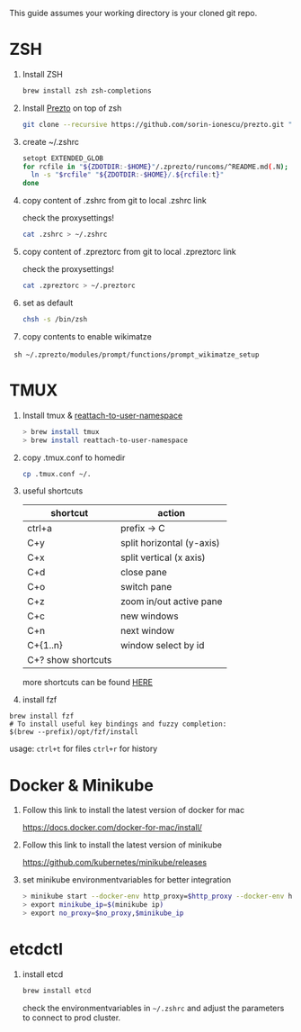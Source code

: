 This guide assumes your working directory is your cloned git repo.
# ZSH

1. Install ZSH

    ```sh
    brew install zsh zsh-completions
    ```
2. Install [Prezto] on top of zsh

    ```sh
    git clone --recursive https://github.com/sorin-ionescu/prezto.git "${ZDOTDIR:-$HOME}/.zprezto"
    ```
3. create ~/.zshrc

    ```sh
    setopt EXTENDED_GLOB
    for rcfile in "${ZDOTDIR:-$HOME}"/.zprezto/runcoms/^README.md(.N); do
      ln -s "$rcfile" "${ZDOTDIR:-$HOME}/.${rcfile:t}"
    done
    ```
4. copy content of .zshrc from git to local .zshrc link

    check the proxysettings!
    ```sh
    cat .zshrc > ~/.zshrc
    ```
5. copy content of .zpreztorc from git to local .zpreztorc link

    check the proxysettings!
    ```sh
    cat .zpreztorc > ~/.preztorc
    ```
6. set as default

    ```sh
    chsh -s /bin/zsh
    ```

7. copy contents to enable wikimatze

   ```sh
   ~/.zprezto/modules/prompt/functions/prompt_wikimatze_setup
   ```

# TMUX

1. Install tmux & [reattach-to-user-namespace]

    ```sh
    > brew install tmux
    > brew install reattach-to-user-namespace
    ```

2. copy .tmux.conf to homedir

    ```sh
    cp .tmux.conf ~/.
    ```
3. useful shortcuts 

    | shortcut | action |
    | ------ | ------ |
    | ctrl+a | prefix -> C |
    | C+y | split horizontal (y-axis) |
    | C+x | split vertical (x axis) |
    | C+d | close pane |
    | C+o | switch pane |
    | C+z | zoom in/out active pane |
    | C+c | new windows |
    | C+n | next window |
    | C+{1..n} | window select by id |
    | C+? show shortcuts |

    more shortcuts can be found [HERE]

4. install fzf

```
brew install fzf
# To install useful key bindings and fuzzy completion:
$(brew --prefix)/opt/fzf/install
```

usage: 
`ctrl+t` for files
`ctrl+r` for history

# Docker & Minikube
1. Follow this link to install the latest version of docker for mac

    https://docs.docker.com/docker-for-mac/install/

2. Follow this link to install the latest version of minikube

    https://github.com/kubernetes/minikube/releases


3. set minikube environmentvariables for better integration
    ```sh
    > minikube start --docker-env http_proxy=$http_proxy --docker-env https_proxy=$https_proxy --docker-env       no_proxy=$no_proxy
    > export minikube_ip=$(minikube ip)
    > export no_proxy=$no_proxy,$minikube_ip
    ```

# etcdctl
1. install etcd 
    ```sh
    brew install etcd
    ````
    check the environmentvariables in `~/.zshrc` and adjust the parameters to connect to prod cluster. 


[Prezto]: https://github.com/sorin-ionescu/prezto
[HERE]: https://gist.github.com/MohamedAlaa/2961058
[reattach-to-user-namespace]: https://github.com/ChrisJohnsen/tmux-MacOSX-pasteboard
